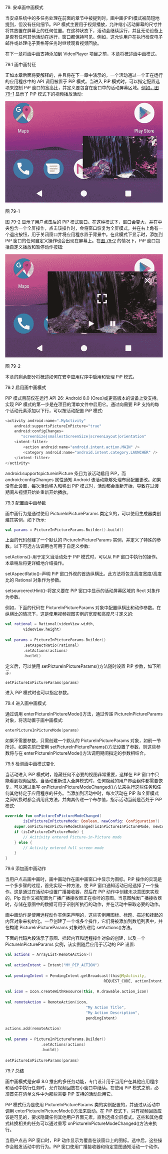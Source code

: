 79\. 安卓画中画模式

当安卓系统中的多任务处理在前面的章节中被提到时，画中画(PiP)模式被简短地提到，但没有任何细节。PiP 模式主要用于视频播放，允许缩小活动屏幕的尺寸并将其放置在屏幕上的任何位置。在这种状态下，活动会继续运行，并且无论设备上是否有任何其他活动在运行，窗口都保持可见。例如，这允许用户在执行检查电子邮件或处理电子表格等任务时继续观看视频回放。

在下一章将画中画支持添加到 VideoPlayer 项目之前，本章将概述画中画模式。

79.1 画中画特征

正如本章后面将要解释的，并且将在下一章中演示的，一个活动通过一个正在运行的应用程序中的 API 调用被置于 PiP 模式。当进入 PiP 模式时，可以指定配置选项来控制 PiP 窗口的宽高比，并定义要包含在窗口中的活动屏幕区域。[例如，图 79-1](#_idTextAnchor1486) 显示了 PiP 模式下的视频播放活动:

![](img/Image24273.jpg)

图 79-1

[图 79-2](#_idTextAnchor1487) 显示了用户点击后的 PiP 模式窗口。在这种模式下，窗口会变大，并在中央包含一个全屏操作，点击该操作时，会将窗口恢复为全屏模式，并在右上角有一个退出按钮，用于关闭窗口并将应用程序置于背景中。在此模式下显示时，添加到 PiP 窗口的任何自定义操作也会出现在屏幕上。在[图 79-2](#_idTextAnchor1487) 的情况下，PiP 窗口包括自定义播放和暂停动作按钮:

![](img/Image24363.jpg)

图 79-2

本章的剩余部分将概述如何在安卓应用程序中启用和管理 PiP 模式。

79.2 启用画中画模式

PiP 模式目前仅在运行 API 26: Android 8.0 (Oreo)或更高版本的设备上受支持。实现 PiP 模式的第一步是在项目的清单文件中启用它。通过向需要 PiP 支持的每个活动元素添加以下行，可以按活动配置 PiP 模式:

```kt
<activity android:name=".MyActivity"
    android:supportsPictureInPicture="true" 
    android:configChanges=
       "screenSize|smallestScreenSize|screenLayout|orientation" 
    <intent-filter>
        <action android:name="android.intent.action.MAIN" />
        <category android:name="android.intent.category.LAUNCHER" />
    </intent-filter>
</activity>
```

android:supportspictureinPicture 条目为该活动启用 PiP，而 android:configChanges 属性通知 Android 该活动能够处理布局配置更改。如果没有此设置，每次活动移入和移出 PiP 模式时，活动都会重新开始，导致在过渡期间从视频开始处重新开始播放。

79.3 配置画中画参数

画中画行为是通过使用 PictureInPictureParams 类定义的，可以使用生成器类创建其实例，如下所示:

```kt
val params = PictureInPictureParams.Builder().build()
```

上面的代码创建了一个默认的 PictureInPictureParams 实例，并定义了特殊的参数。以下可选方法调用也可用于自定义参数:

setActions()–用于定义当活动处于 PiP 模式时，可以从 PiP 窗口中执行的操作。本章稍后将更详细地介绍操作。

setAspectRatio()–声明 PiP 窗口外观的首选纵横比。此方法将包含高度宽度/高度比的 Rational 对象作为参数。

setsourcerectHint()–将定义要在 PiP 窗口中显示的活动屏幕区域的 Rect 对象作为参数。

例如，下面的代码在 PictureInPictureParams 对象中配置纵横比和动作参数。在纵横比的情况下，这是使用视频视图实例的宽度和高度尺寸定义的:

```kt
val rational = Rational(videoView.width,
        videoView.height)

val params = PictureInPictureParams.Builder()
        .setAspectRatio(rational)
        .setActions(actions)
        .build()
```

定义后，可以使用 setPictureInPictureParams()方法随时设置 PiP 参数，如下所示:

```kt
setPictureInPictureParams(params)
```

进入 PiP 模式时也可以指定参数。

79.4 进入画中画模式

通过调用 enterPictureInPictureMode()方法，通过传递 PictureInPictureParams 对象，将活动置于画中画模式:

```kt
enterPictureInPictureMode(params)
```

如果不需要参数，只需创建一个默认的 PictureInPictureParams 对象，如前一节所述。如果先前已使用 setPictureInPictureParams()方法设置了参数，则这些参数将与在 enterPictureInPictureMode()方法调用期间指定的参数相结合。

79.5 检测画中画模式变化

当活动进入 PiP 模式时，隐藏任何不必要的视图非常重要，这样在 PiP 窗口中只能看到视频回放。当活动重新进入全屏模式时，任何隐藏的用户界面组件都需要恢复。可以通过重写 onPictureInPictureModeChanged()方法来执行这些任务和任何其他特定于应用程序的任务。当添加到活动中时，每次活动在 PiP 和全屏模式之间转换时都会调用此方法，并向其传递一个布尔值，指示活动当前是否处于 PiP 模式:

```kt
override fun onPictureInPictureModeChanged(
        isInPictureInPictureMode: Boolean, newConfig: Configuration?) {
    super.onPictureInPictureModeChanged(isInPictureInPictureMode, newConfig)
    if (isInPictureInPictureMode) {
        // Acitivity entered Picture-in-Picture mode
    } else {
        // Activity entered full screen mode
    }
}
```

79.6 添加画中画动作

当用户点击画中画时，画中画动作在画中画窗口中显示为图标。PiP 操作的实现是一个多步骤的过程，首先实现一种方法，使 PiP 窗口通知活动已经选择了一个操作。这是通过在活动中设置广播接收器，然后在 PiP 动作中创建未决意图来实现的，PIp 动作又被配置为广播广播接收器正在收听的意图。当意图触发广播接收器时，存储在意图中的数据可用于识别所执行的动作，并在活动中采取必要的动作。

画中画动作是使用远程动作实例来声明的，这些实例用图标、标题、描述和挂起的内容对象来初始化。一旦创建了一个或多个操作，它们将被添加到数组列表中，并在构建 PictureInPictureParams 对象时传递给 setActions()方法。

下面的代码片段演示了意图、挂起内容和远程操作对象的创建，以及一个 PictureInPictureParams 实例，该实例随后应用于活动的 PiP 设置:

```kt
val actions = ArrayList<RemoteAction>()

val actionIntent = Intent("MY_PIP_ACTION")

val pendingIntent = PendingIntent.getBroadcast(this@MyActivity,
                                            REQUEST_CODE, actionIntent, 0)

val icon = Icon.createWithResource(this, R.drawable.action_icon)

val remoteAction = RemoteAction(icon, 
                                    "My Action Title", 
                                    "My Action Description", 
                                    pendingIntent)

actions.add(remoteAction)

val params = PictureInPictureParams.Builder()
                .setActions(actions)
                .build()

setPictureInPictureParams(params)
```

79.7 总结

画中画模式是安卓 8.0 推出的多任务功能，专门设计用于当用户在其他应用程序和活动中执行任务时，允许视频回放在小窗口中继续。在使用 PiP 模式之前，必须首先在清单文件中为那些需要 PiP 支持的活动启用它。

PiP 模式行为是使用 PictureInPictureParams 类的实例配置的，并通过从活动中调用 enterPictureInPictureMode()方法来启动。在 PiP 模式下，只有视频回放应该是可见的，要求隐藏任何其他用户界面元素，直到选择全屏模式。这些和其他模式转换相关的任务可以通过重写 onPictureInPictureModeChanged()方法来执行。

当用户点击 PiP 窗口时，PiP 动作显示为覆盖在该窗口上的图标。选中后，这些操作会触发活动中的行为。PiP 窗口使用广播接收器和待定意图通知活动一个动作。